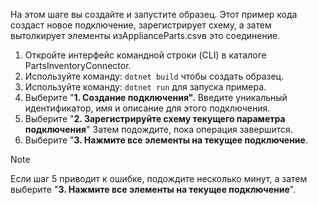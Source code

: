 <!-- markdownlint-disable MD002 MD025 MD041 -->

На этом шаге вы создайте и запустите образец. Этот пример кода создаст новое подключение, зарегистрирует схему, а затем вытолкирует элементы изApplianceParts.csvв это соединение. [](https://github.com/microsoftgraph/msgraph-search-connector-sample/blob/master/ApplianceParts.csv)

1. Откройте интерфейс командной строки (CLI) в каталоге PartsInventoryConnector.
2. Используйте команду: `dotnet build` чтобы создать образец.
3. Используйте команду: `dotnet run` для запуска примера.
4. Выберите "**1. Создание подключения".** Введите уникальный идентификатор, имя и описание для этого подключения.
5. Выберите "**2. Зарегистрируйте схему текущего параметра подключения**" Затем подождите, пока операция завершится.
6. Выберите "**3. Нажмите все элементы на текущее подключение**.

  > [!NOTE]
  > Если шаг 5 приводит к ошибке, подождите несколько минут, а затем выберите "**3. Нажмите все элементы на текущее подключение**".
